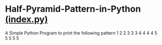 # Half-Pyramid-Pattern-in-Python <a href="https://github.com/CridisHere/Half-Pyramid-Pattern-in-Python/blob/main/index.py">(index.py)</a>
A Simple Python Program to print the following pattern
1 
2     2 
3     3     3 
4     4     4     4 
5     5     5     5     5 
